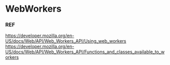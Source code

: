 # WebWorkers


### REF

https://developer.mozilla.org/en-US/docs/Web/API/Web_Workers_API/Using_web_workers
https://developer.mozilla.org/en-US/docs/Web/API/Web_Workers_API/Functions_and_classes_available_to_workers